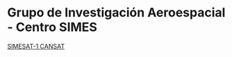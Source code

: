 # Grupo de Investigación Aeroespacial - Centro SIMES
[SIMESAT-1 CANSAT](https://aeroespacial.centrosimes.com/simesat-cansat-v1/)
